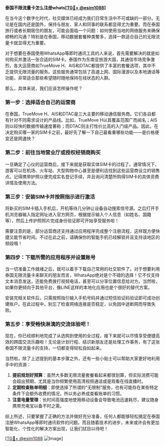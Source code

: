 **泰国不限流量卡怎么注册whats[[TG💪+ @esim1088](https://t.me/s/esim1088)]**

在当今这个数字化时代，社交媒体已经成为我们日常生活中不可或缺的一部分。无论是在国内还是国外，保持与朋友、家人和同事的联系都显得尤为重要。而在泰国旅行或者长期居住的朋友，可能会面临一个问题：如何使用当地的网络服务来确保顺畅的沟通？特别是在泰国，移动数据套餐种类繁多，选择一款适合自己的无限流量卡就显得尤为重要。

对于想要在泰国使用WhatsApp等即时通讯工具的人来说，首先需要解决的就是如何购买并激活一张合适的SIM卡。泰国作为东南亚旅游大国，其通信市场竞争激烈，各大运营商如TrueMove H、AIS和DTAC都提供了丰富的套餐选项，其中不乏提供无限流量的服务。这些服务通常包括了高速上网、国际漫游以及本地通话等功能，非常适合那些希望随时随地保持在线状态的人群。

那么，具体来说，我们应该怎样操作呢？

### 第一步：选择适合自己的运营商

在泰国，TrueMove H、AIS和DTAC是三大主要的移动通信服务商。它们各自都有针对不同需求设计的产品线。比如，TrueMove H以其覆盖范围广而闻名；AIS则以较快的数据传输速度著称；而DTAC则主打性价比高的入门级产品。因此，在决定购买哪一家的SIM卡之前，最好先了解一下自己最看重哪些功能——是价格便宜还是网速快？

### 第二步：前往当地营业厅或授权经销商购买

一旦确定了心仪的运营商后，接下来就是获取实体SIM卡的过程了。通常情况下，游客可以在机场、火车站、大型购物中心甚至是便利店找到这些运营商设立的销售点。记得携带护照以便完成实名登记手续，并且询问清楚所购得SIM卡的具体资费详情及使用方法。

### 第三步：安装SIM卡并按照指示进行激活

将新买的SIM卡插入手机后，开机等待几分钟让设备自动搜索信号源。之后打开手机浏览器输入指定网址进入官方网页，根据提示输入个人信息（如姓名、国籍等），然后上传护照照片完成身份验证即可开始享受服务啦！

需要注意的是，部分运营商还支持通过应用程序完成整个注册流程，这样既方便快捷又能节省时间。不过在此之前，请确保你的智能手机已经解锁并且支持该地区的频段哦！

### 第四步：下载所需的应用程序并设置账号

当一切准备工作就绪之后，就可以着手下载自己常用的社交软件了。对于想要利用泰国无限流量卡来聊天的朋友而言，WhatsApp绝对是个不错的选择！它不仅支持文本消息发送，还能免费拨打视频电话，甚至可以分享位置信息给对方。当然啦，如果你更倾向于其他平台，像LINE这样的本地化应用也是个很好的替代方案。

安装完相关软件后，只需按照指引输入手机号码并通过短信验证码验证即可成功创建账户。在此过程中，别忘了检查网络连接是否稳定，以免因中途断网而导致失败。

### 第五步：享受畅快淋漓的交流体验吧！

现在，你已经顺利地完成了从选购到使用的全过程，接下来就可以尽情享受便捷高效的跨国交流乐趣啦！无论是计划行程、结识新朋友还是处理工作事务，有了这张泰国不限流量卡的支持，一切都变得轻松自如起来。

当然啦，除了上述提到的基本步骤之外，还有一些小贴士可以帮助大家更好地利用手中的资源：

1. **提前规划好预算**：虽然大多数无限流量套餐看起来都很划算，但实际消费可能会超出预期，尤其是当你频繁使用高清视频通话或是观看在线直播时。
2. **定期检查账单明细**：即使选择了所谓的“无限制”服务，也有可能存在某些特定条件下会额外收费的情况，所以务必养成查看账单的习惯。
3. **注意电量管理**：长时间高强度地使用移动设备会导致电池迅速耗尽，建议随身携带充电宝以备不时之需。

综上所述，只要掌握了正确的方法并做好充分准备，任何人都能够轻松搞定在泰国注册WhatsApp等即时通讯软件的问题。而且随着技术的进步，未来或许会有更加智能化、个性化的解决方案出现，让我们拭目以待吧！

[[TG💪+ @esim1088](https://t.me/s/esim1088) ![Image](https://i.postimg.cc/4NQfJmqS/Snipaste-2025-05-13-00-14-12.png)]